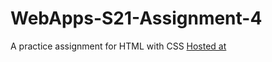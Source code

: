 # WebApps-S21-Assignment-4
A practice assignment for HTML with CSS
[Hosted at](https://44-563-web-apps-s21.github.io/webapps-s21-assignment-4-sowmya-yalamarthi/)